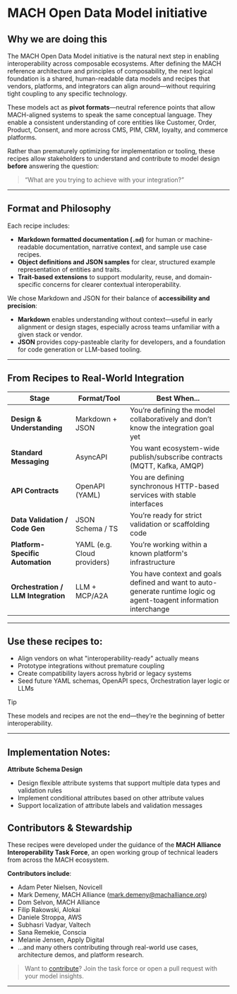 # MACH Open Data Model initiative

## Why we are doing this

The MACH Open Data Model initiative is the natural next step in enabling interoperability across composable ecosystems. After defining the MACH reference architecture and principles of composability, the next logical foundation is a shared, human-readable data models and recipes that vendors, platforms, and integrators can align around—without requiring tight coupling to any specific technology.

These models act as **pivot formats**—neutral reference points that allow MACH-aligned systems to speak the same conceptual language. They enable a consistent understanding of core entities like Customer, Order, Product, Consent, and more across CMS, PIM, CRM, loyalty, and commerce platforms.

Rather than prematurely optimizing for implementation or tooling, these recipes allow stakeholders to understand and contribute to model design **before** answering the question:  
> “What are you trying to achieve with your integration?”

---

## Format and Philosophy

Each recipe includes:
- **Markdown formatted documentation (`.md`)** for human or machine-readable documentation, narrative context, and sample use case recipes.
- **Object definitions and JSON samples** for clear, structured example representation of entities and traits.
- **Trait-based extensions** to support modularity, reuse, and domain-specific concerns for clearer contextual interoperability.

We chose Markdown and JSON for their balance of **accessibility and precision**:
- **Markdown** enables understanding without context—useful in early alignment or design stages, especially across teams unfamiliar with a given stack or vendor.
- **JSON** provides copy-pasteable clarity for developers, and a foundation for code generation or LLM-based tooling.

---

## From Recipes to Real-World Integration
| Stage | Format/Tool | Best When...|
|-|-|-|
| **Design & Understanding**        | Markdown + JSON    | You’re defining the model collaboratively and don’t know the integration goal yet |
| **Standard Messaging**            | AsyncAPI           | You want ecosystem-wide publish/subscribe contracts (MQTT, Kafka, AMQP)     |
| **API Contracts**                 | OpenAPI (YAML)     | You are defining synchronous HTTP-based services with stable interfaces      |
| **Data Validation / Code Gen**    | JSON Schema / TS   | You’re ready for strict validation or scaffolding code                      |
| **Platform-Specific Automation**  | YAML (e.g. Cloud providers)    | You’re working within a known platform's infrastructure                     |
| **Orchestration / LLM Integration** | LLM + MCP/A2A    | You have context and goals defined and want to auto-generate runtime logic og agent-toagent information interchange |

---

## Use these recipes to:

- Align vendors on what "interoperability-ready" actually means
- Prototype integrations without premature coupling
- Create compatibility layers across hybrid or legacy systems
- Seed future YAML schemas, OpenAPI specs, Orchestration layer logic or LLMs

> [!TIP]
> These models and recipes are not the end—they’re the beginning of better interoperability.

---

## Implementation Notes:

  **Attribute Schema Design**
- Design flexible attribute systems that support multiple data types and validation rules
- Implement conditional attributes based on other attribute values
- Support localization of attribute labels and validation messages

## Contributors & Stewardship

These recipes were developed under the guidance of the **MACH Alliance Interoperability Task Force**, an open working group of technical leaders from across the MACH ecosystem.

**Contributors include**:
- Adam Peter Nielsen, Novicell
- Mark Demeny, MACH Alliance (mark.demeny@machalliance.org)
- Dom Selvon, MACH Alliance
- Filip Rakowski, Alokai
- Daniele Stroppa, AWS
- Subhasri Vadyar, Valtech
- Sana Remekie, Conscia
- Melanie Jensen, Apply Digital
- ...and many others contributing through real-world use cases, architecture demos, and platform research.

> Want to [contribute](CONTRIBUTING.md)? Join the task force or open a pull request with your model insights.

---
